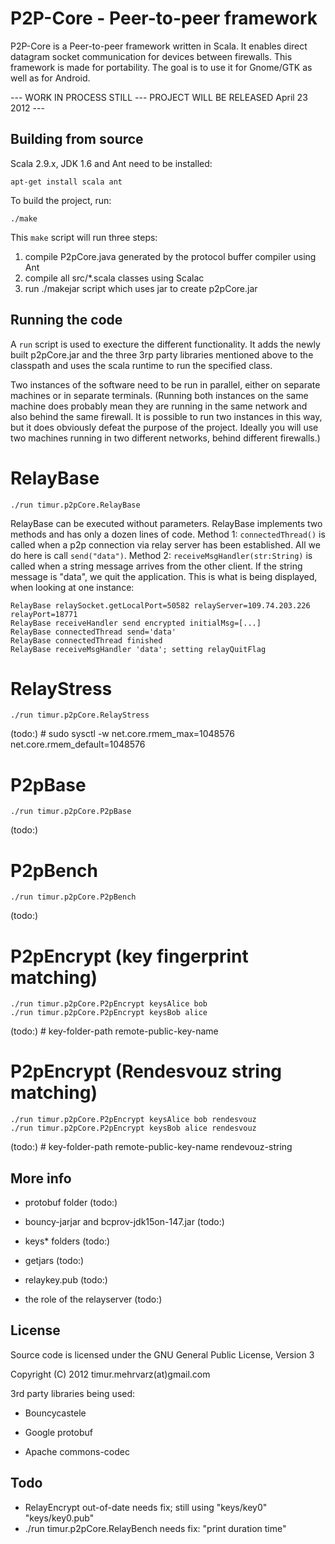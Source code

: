 P2P-Core - Peer-to-peer framework
=================================

P2P-Core is a Peer-to-peer framework written in Scala. It enables direct datagram socket communication for devices between firewalls. This framework is made for portability. The goal is to use it for Gnome/GTK as well as for Android.

--- WORK IN PROCESS STILL --- PROJECT WILL BE RELEASED April 23 2012 ---


Building from source
--------------------

Scala 2.9.x, JDK 1.6 and Ant need to be installed: 

    apt-get install scala ant

To build the project, run:

    ./make

This `make` script will run three steps:

  1. compile P2pCore.java generated by the protocol buffer compiler using Ant
  2. compile all src/*.scala classes using Scalac
  3. run ./makejar script which uses jar to create p2pCore.jar

Running the code 
----------------

A `run` script is used to execture the different functionality. It adds the newly built p2pCore.jar and the three 3rp party libraries mentioned above to the classpath and uses the scala runtime to run the specified class.

Two instances of the software need to be run in parallel, either on separate machines or in separate terminals. (Running both instances on the same machine does probably mean they are running in the same network and also behind the same firewall. It is possible to run two instances in this way, but it does obviously defeat the purpose of the project. Ideally you will use two machines running in two different networks, behind different firewalls.)

# RelayBase

    ./run timur.p2pCore.RelayBase
  
RelayBase can be executed without parameters. RelayBase implements two methods and has only a dozen lines of code. Method 1: `connectedThread()` is called when a p2p connection via relay server has been established. All we do here is call `send("data")`. Method 2: `receiveMsgHandler(str:String)` is called when a string message arrives from the other client. If the string message is "data", we quit the application. This is what is being displayed, when looking at one instance:

    RelayBase relaySocket.getLocalPort=50582 relayServer=109.74.203.226 relayPort=18771
    RelayBase receiveHandler send encrypted initialMsg=[...]
    RelayBase connectedThread send='data'
    RelayBase connectedThread finished
    RelayBase receiveMsgHandler 'data'; setting relayQuitFlag

# RelayStress

    ./run timur.p2pCore.RelayStress

(todo:) # sudo sysctl -w net.core.rmem_max=1048576 net.core.rmem_default=1048576

# P2pBase

    ./run timur.p2pCore.P2pBase

(todo:) 

# P2pBench

    ./run timur.p2pCore.P2pBench

(todo:) 

# P2pEncrypt (key fingerprint matching)

    ./run timur.p2pCore.P2pEncrypt keysAlice bob
    ./run timur.p2pCore.P2pEncrypt keysBob alice

(todo:) # key-folder-path remote-public-key-name


# P2pEncrypt (Rendesvouz string matching)

    ./run timur.p2pCore.P2pEncrypt keysAlice bob rendesvouz
    ./run timur.p2pCore.P2pEncrypt keysBob alice rendesvouz

(todo:) # key-folder-path remote-public-key-name rendevouz-string


More info
---------

- protobuf folder (todo:) 

- bouncy-jarjar and bcprov-jdk15on-147.jar (todo:) 

- keys* folders (todo:) 

- getjars (todo:) 

- relaykey.pub (todo:) 

- the role of the relayserver (todo:) 


License
-------

Source code is licensed under the GNU General Public License, Version 3

Copyright (C) 2012 timur.mehrvarz(at)gmail.com

3rd party libraries being used:

- Bouncycastele

- Google protobuf

- Apache commons-codec


Todo
----

- RelayEncrypt out-of-date needs fix; still using "keys/key0" "keys/key0.pub"
- ./run timur.p2pCore.RelayBench needs fix: "print duration time"


